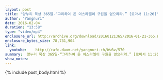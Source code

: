```yaml
---
layout: post
title: "양누리 묵상 365일-“그리하여 온 이스라엘이 구원을 얻으리라.” [로마서 11:26]"
author: "Yangnuri"
date: 2016-02-04
duration: "13:58"
type: "video/mp4"
enclosure_url: http://archive.org/download/20160121365/2016-01-21-365.mp4
enclosure_bytes_size: 78,731,904       
link:
  youtube:    http://cafe.daum.net/yangnuri-ch/Ww8v/570
summary:  양누리 묵상 365일-“그리하여 온 이스라엘이 구원을 얻으리라.” [로마서 11:26]
show_notes:
---
```

{% include post_body.html %}
